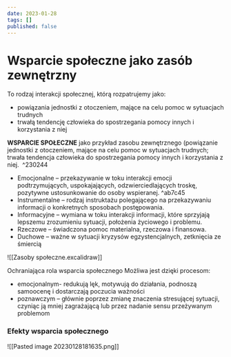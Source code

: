 ```yaml
---
date: 2023-01-28
tags: []
published: false
---
```

# Wsparcie społeczne jako zasób zewnętrzny

To rodzaj interakcji społecznej, którą rozpatrujemy jako:
- powiązania jednostki z otoczeniem, mające na celu pomoc w sytuacjach trudnych
- trwałą tendencję człowieka do spostrzegania pomocy innych i korzystania z niej

**WSPARCIE SPOŁECZNE** jako przykład zasobu zewnętrznego (powiązanie jednostki z otoczeniem, mające na celu pomoc w sytuacjach trudnych; trwała tendencja człowieka do spostrzegania pomocy innych i korzystania z niej.  ^230244
- Emocjonalne – przekazywanie w toku interakcji emocji podtrzymujących, uspokajających, odzwierciedlających troskę, pozytywne ustosunkowanie do osoby wspieranej. ^ab7c45
- Instrumentalne – rodzaj instruktażu polegającego na przekazywaniu informacji o konkretnych sposobach postępowania.
- Informacyjne – wymiana w toku interakcji informacji, które sprzyjają lepszemu zrozumieniu sytuacji, położenia życiowego i problemu.
- Rzeczowe – świadczona pomoc materialna, rzeczowa i finansowa.
- Duchowe – ważne w sytuacji kryzysów egzystencjalnych, zetknięcia ze śmiercią

![[Zasoby społeczne.excalidraw]]

Ochraniająca rola wsparcia społecznego Możliwa jest dzięki procesom:
- emocjonalnym- redukują lęk, motywują do działania, podnoszą samoocenę i dostarczają poczucia ważności
- poznawczym – głównie poprzez zmianę znaczenia stresującej sytuacji, czyniąc ją mniej zagrażającą lub przez nadanie sensu przeżywanym problemom

### Efekty wsparcia społecznego
![[Pasted image 20230128181635.png]]